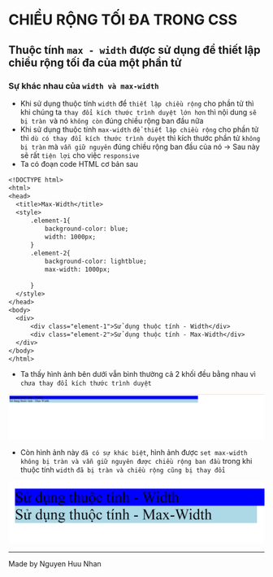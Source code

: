 # CHIỀU RỘNG TỐI ĐA TRONG CSS
## Thuộc tính `max - width` được sử dụng để thiết lập chiều rộng tối đa của một phần tử
### Sự khác nhau của `width và max-width`
  * Khi sử dụng thuộc tính `width` để `thiết lập chiều rộng` cho phần tử thì khi chúng ta `thay đổi kích thước trình duyệt lớn hơn` thì nội dung `sẽ bị tràn `và nó `không còn` đúng chiều rộng ban đầu nữa
  * Khi sử dụng thuộc tính `max-width` `để thiết lập chiều rộng` cho phần tử thì `dù có thay đổi kích thước trình duyệt` thì kích thước phần tử `không bị tràn` mà `vẫn giữ nguyên` đúng chiều rộng ban đầu của nó -> Sau này sẽ rất `tiện lợi` cho việc `responsive`
  * Ta có đoạn code HTML cơ bản sau
  ```
<!DOCTYPE html>
<html>
<head>
    <title>Max-Width</title>
    <style>
        .element-1{
            background-color: blue;
            width: 1000px;
        }
        .element-2{
            background-color: lightblue;
            max-width: 1000px;

        }
    </style>
</head>
<body>
    <div>
        <div class="element-1">Sử dụng thuộc tính - Width</div>
        <div class="element-2">Sử dụng thuộc tính - Max-Width</div>
    </div>
</body>
</html>
  ```
  * Ta thấy hình ảnh bên dưới vẫn bình thường cả 2 khối đều bằng nhau vì `chưa thay đổi kích thước trình duyệt`
  <img src="https://github.com/NguyenHuuNhan1912/HTML-CSS-JS/blob/main/Images/image-3.jpg">
  
  * Còn hình ảnh này `đã có sự khác biệt`, hình ảnh được `set max-width` `không bị tràn và vẫn giữ nguyên được chiều rộng ban đầu` trong khi thuộc tính `width` `đã bị tràn và chiều rộng cũng bị thay đổi`
  <img src="https://github.com/NguyenHuuNhan1912/HTML-CSS-JS/blob/main/Images/image-4.jpg">
  
<hr>

Made by Nguyen Huu Nhan

